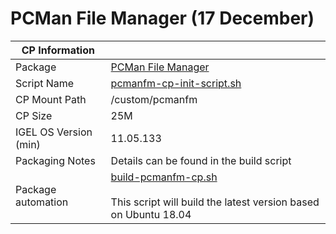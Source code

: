 # PCMan File Manager (17 December)

|  CP Information |            |
|-----------------|------------|
| Package | [PCMan File Manager](https://sourceforge.net/projects/pcmanfm/) |
| Script Name | [pcmanfm-cp-init-script.sh](build/pcmanfm-cp-init-script.sh) |
| CP Mount Path | /custom/pcmanfm |
| CP Size | 25M |
| IGEL OS Version (min) | 11.05.133 |
| Packaging Notes | Details can be found in the build script |
| Package automation | [build-pcmanfm-cp.sh](build/build-pcmanfm-cp.sh) <br /><br /> This script will build the latest version based on Ubuntu 18.04 |
